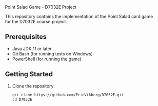  Point Salad Game - D7032E Project

This repository contains the implementation of the Point Salad card game for the D7032E course project.

## Prerequisites

- Java JDK 11 or later
- Git Bash (for running tests on Windows)
- PowerShell (for running the game)

## Getting Started

1. Clone the repository:
   ```bash
   git clone https://github.com/EricVikberg/D7032E.git
   cd D7032E
